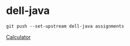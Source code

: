 # dell-java

`git push --set-upstream dell-java assignments`

[Calculator](/Calculator/src/Main.java)
